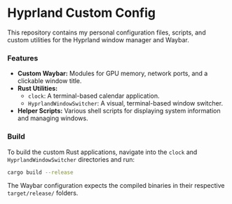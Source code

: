 # Hyprland Custom Config

This repository contains my personal configuration files, scripts, and custom utilities for the Hyprland window manager and Waybar.

### Features

*   **Custom Waybar:** Modules for GPU memory, network ports, and a clickable window title.
*   **Rust Utilities:**
    *   `clock`: A terminal-based calendar application.
    *   `HyprlandWindowSwitcher`: A visual, terminal-based window switcher.
*   **Helper Scripts:** Various shell scripts for displaying system information and managing windows.

### Build

To build the custom Rust applications, navigate into the `clock` and `HyprlandWindowSwitcher` directories and run:

```bash
cargo build --release
```

The Waybar configuration expects the compiled binaries in their respective `target/release/` folders.
